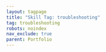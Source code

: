```yaml
---
layout: tagpage
title: "Skill Tag: troubleshooting"
tag: troubleshooting
robots: noindex
nav_exclude: true
parent: Portfolio
---
```

